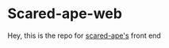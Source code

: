 # Scared-ape-web

Hey, this is the repo for [scared-ape's](https://github.com/rezonmain/scared-ape) front end
